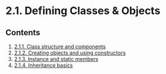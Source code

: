 # 2.1. Defining Classes & Objects

## Contents

1. [2.1.1. Class structure and components](README_2.1.1.md)
2. [2.1.2. Creating objects and using constructors](README_2.1.2.md)
3. [2.1.3. Instance and static members](README_2.1.3.md)
4. [2.1.4. Inheritance basics](README_2.1.4.md)